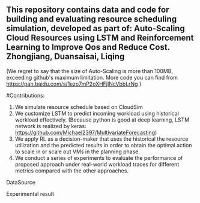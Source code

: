 This repository contains data and code for building and evaluating resource scheduling simulation, developed as part of:
Auto-Scaling Cloud Resources using LSTM and Reinforcement Learning to Improve Qos and Reduce Cost. Zhongjiang, Duansaisai, Liqing
------- 
(We regret to say that the size of Auto-Scaling is more than 100MB, exceeding github's maximum limitation. More code you can find from https://pan.baidu.com/s/1ezo7mP2oXHFjINcVbbLrNg )
 
 #Contributions:
 1. We simulate resource schedule based on CloudSim
 2. We customize LSTM to predict incoming workload using historical workload effectively. (Because python is good at deep learning, LSTM network is realized by keras: https://github.com/Michael2397/MultivariateForecasting)
 3. We apply RL as a decision-maker that uses the historical the resource utilization and the predicted results in order to obtain the optimal action to scale in or scale out VMs in the planning phase.
 4. We conduct a series of experiments to evaluate the performance of proposed approach under real-world workload traces for different metrics compared with the other approaches.
 
 DataSource
 
 Experimental result
 
